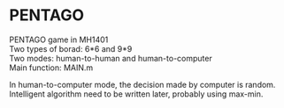 # PENTAGO
PENTAGO game in MH1401\
Two types of borad: 6\*6 and 9\*9\
Two modes: human-to-human and human-to-computer\
Main function: MAIN.m

In human-to-computer mode, the decision made by computer is random. Intelligent algorithm need to be written later, probably using max-min.
